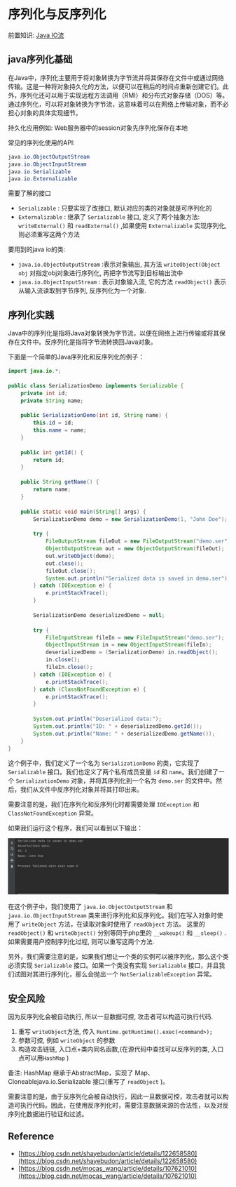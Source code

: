 # 序列化与反序列化

前置知识: [Java IO流](https://www.notion.so/Java-IO-46978135bf68462c89455ef778321f1b?pvs=21) 

## java序列化基础

在Java中，序列化主要用于将对象转换为字节流并将其保存在文件中或通过网络传输。这是一种将对象持久化的方法，以便可以在稍后的时间点重新创建它们。此外，序列化还可以用于实现远程方法调用（RMI）和分布式对象存储（DOS）等。通过序列化，可以将对象转换为字节流，这意味着可以在网络上传输对象，而不必担心对象的具体实现细节。

持久化应用例如: Web服务器中的session对象先序列化保存在本地

常见的序列化使用的API:

```java
java.io.ObjectOutputStream
java.io.ObjectInputStream
java.io.Serializable
java.io.Externalizable
```

需要了解的接口

- `Serializable` :  只要实现了改接口, 默认对应的类的对象就是可序列化的
- `Externalizable` : 继承了 `Serializable` 接口, 定义了两个抽象方法: `writeExternal()` 和 `readExternal()` ,如果使用 `Externalizable` 实现序列化, 则必须重写这两个方法

要用到的java io的类:

- `java.io.ObjectOutputStream` :表示对象输出, 其方法 `writeObject(Object obj` 对指定obj对象进行序列化, 再把字节流写到目标输出流中
- `java.io.ObjectInputStream` : 表示对象输入流, 它的方法 `readObject()` 表示从输入流读取到字节序列, 反序列化为一个对象.

## 序列化实践

Java中的序列化是指将Java对象转换为字节流，以便在网络上进行传输或将其保存在文件中。反序列化是指将字节流转换回Java对象。

下面是一个简单的Java序列化和反序列化的例子：

```java
import java.io.*;

public class SerializationDemo implements Serializable {
    private int id;
    private String name;

    public SerializationDemo(int id, String name) {
        this.id = id;
        this.name = name;
    }

    public int getId() {
        return id;
    }

    public String getName() {
        return name;
    }

    public static void main(String[] args) {
        SerializationDemo demo = new SerializationDemo(1, "John Doe");

        try {
            FileOutputStream fileOut = new FileOutputStream("demo.ser");
            ObjectOutputStream out = new ObjectOutputStream(fileOut);
            out.writeObject(demo);
            out.close();
            fileOut.close();
            System.out.println("Serialized data is saved in demo.ser");
        } catch (IOException e) {
            e.printStackTrace();
        }

        SerializationDemo deserializedDemo = null;

        try {
            FileInputStream fileIn = new FileInputStream("demo.ser");
            ObjectInputStream in = new ObjectInputStream(fileIn);
            deserializedDemo = (SerializationDemo) in.readObject();
            in.close();
            fileIn.close();
        } catch (IOException e) {
            e.printStackTrace();
        } catch (ClassNotFoundException e) {
            e.printStackTrace();
        }

        System.out.println("Deserialized data:");
        System.out.println("ID: " + deserializedDemo.getId());
        System.out.println("Name: " + deserializedDemo.getName());
    }
}

```

这个例子中，我们定义了一个名为 `SerializationDemo` 的类，它实现了 `Serializable` 接口。我们也定义了两个私有成员变量 `id` 和 `name`。我们创建了一个 `SerializationDemo` 对象，并将其序列化到一个名为 `demo.ser` 的文件中。然后，我们从文件中反序列化对象并将其打印出来。

需要注意的是，我们在序列化和反序列化时都需要处理 `IOException` 和 `ClassNotFoundException` 异常。

如果我们运行这个程序，我们可以看到以下输出：

![Untitled](序列化与反序列化/Untitled.png)

在这个例子中，我们使用了 `java.io.ObjectOutputStream` 和 `java.io.ObjectInputStream` 类来进行序列化和反序列化。我们在写入对象时使用了 `writeObject` 方法，在读取对象时使用了 `readObject` 方法。 这里的 `readObject()` 和 `writeObject()` 分别等同于php里的 `__wakeup()` 和 `__sleep()` .如果需要用户控制序列化过程, 则可以重写这两个方法.

另外，我们需要注意的是，如果我们想让一个类的实例可以被序列化，那么这个类必须实现 `Serializable` 接口。如果一个类没有实现 `Serializable` 接口，并且我们试图对其进行序列化，那么会抛出一个 `NotSerializableException` 异常。

## 安全风险

因为反序列化会被自动执行, 所以一旦数据可控, 攻击者可以构造可执行代码.

1. 重写 `writeObject`方法, 传入 `Runtime.getRuntime().exec(<command>);` 
2. 参数可控, 例如 `writeObject` 的参数
3. 构造攻击链链, 入口点+类内同名函数,(在源代码中查找可以反序列的类, 入口点可以用`HashMap`  )

备注: HashMap 继承于AbstractMap，实现了 Map、Cloneablejava.io.Serializable 接口(重写了 `readObject` )。

需要注意的是，由于反序列化会被自动执行，因此一旦数据可控，攻击者就可以构造可执行代码。因此，在使用反序列化时，需要注意数据来源的合法性，以及对反序列化数据进行验证和过滤。

## Reference

- [https://blog.csdn.net/shayebudon/article/details/122658580](https://blog.csdn.net/shayebudon/article/details/122658580)
- [https://blog.csdn.net/mocas_wang/article/details/107621010](https://blog.csdn.net/mocas_wang/article/details/107621010)